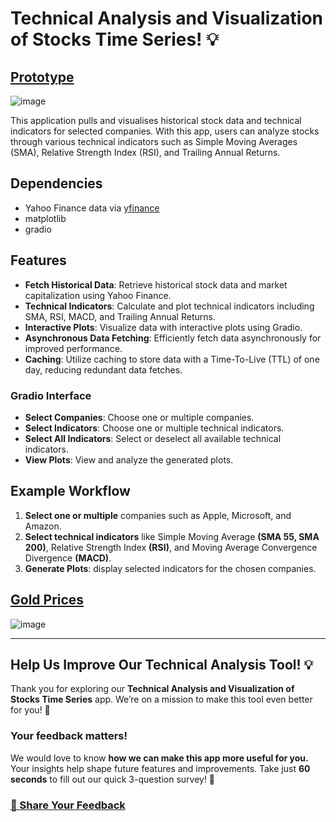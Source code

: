 # Technical Analysis and Visualization of Stocks Time Series! 💡
## [Prototype](https://huggingface.co/spaces/LeonceNsh/active-equities)

![image](https://github.com/LNshuti/equities-tracker/assets/13305262/ea270ec3-f0be-4b62-b31f-43eb4885d770)

This application pulls and visualises historical stock data and technical indicators for selected companies. With this app, users can analyze stocks through various technical indicators such as Simple Moving Averages (SMA), Relative Strength Index (RSI), and Trailing Annual Returns.

## Dependencies 
* Yahoo Finance data via [yfinance](https://pypi.org/project/yfinance)
* matplotlib
* gradio

## Features

- **Fetch Historical Data**: Retrieve historical stock data and market capitalization using Yahoo Finance.
- **Technical Indicators**: Calculate and plot technical indicators including SMA, RSI, MACD, and Trailing Annual Returns.
- **Interactive Plots**: Visualize data with interactive plots using Gradio.
- **Asynchronous Data Fetching**: Efficiently fetch data asynchronously for improved performance.
- **Caching**: Utilize caching to store data with a Time-To-Live (TTL) of one day, reducing redundant data fetches.

### Gradio Interface

- **Select Companies**: Choose one or multiple companies.
- **Select Indicators**: Choose one or multiple technical indicators.
- **Select All Indicators**: Select or deselect all available technical indicators.
- **View Plots**: View and analyze the generated plots.

## Example Workflow

1. **Select one or multiple** companies such as Apple, Microsoft, and Amazon.
2. **Select technical indicators** like Simple Moving Average **(SMA 55, SMA 200)**, Relative Strength Index **(RSI)**, and Moving Average Convergence Divergence **(MACD)**.
3. **Generate Plots**: display selected indicators for the chosen companies.

## [Gold Prices](https://huggingface.co/spaces/LeonceNsh/etf-tracker)
![image](https://github.com/user-attachments/assets/962e8c04-24c3-4b64-b2b3-d6b092113ed5)

---

## Help Us Improve Our Technical Analysis Tool! 💡
Thank you for exploring our **Technical Analysis and Visualization of Stocks Time Series** app. We’re on a mission to make this tool even better for you! 🎯

### Your feedback matters!
We would love to know **how we can make this app more useful for you.** Your insights help shape future features and improvements. Take just **60 seconds** to fill out our quick 3-question survey! 🙌

### [📝 Share Your Feedback](https://docs.google.com/forms/d/e/1FAIpQLScNnM8CAuOINnoYiVPzwaf0dM8TzAD1CjEJgcbO-mfAKTSQtg/viewform?usp=sharing)
